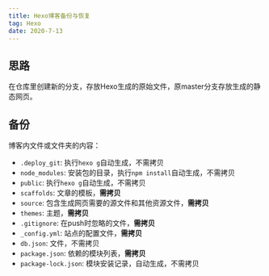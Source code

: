 ```yaml
---
title: Hexo博客备份与恢复
tag: Hexo
date: 2020-7-13
---
```


## 思路

在仓库里创建新的分支，存放Hexo生成的原始文件，原master分支存放生成的静态网页。

## 备份

博客内文件或文件夹的内容：

- `.deploy_git`: 执行`hexo g`自动生成，不需拷贝
- `node_modules`: 安装包的目录，执行`npm install`自动生成，不需拷贝
- `public`: 执行`hexo g`自动生成，不需拷贝
- `scaffolds`: 文章的模板，**需拷贝**
- `source`: 包含生成网页需要的源文件和其他资源文件，**需拷贝**
- `themes`: 主题，**需拷贝**
- `.gitignore`: 在push时忽略的文件，**需拷贝**
- `_config.yml`: 站点的配置文件，**需拷贝**
- `db.json`: 文件，不需拷贝
- `package.json`: 依赖的模块列表，**需拷贝**
- `package-lock.json`: 模块安装记录，自动生成，不需拷贝

